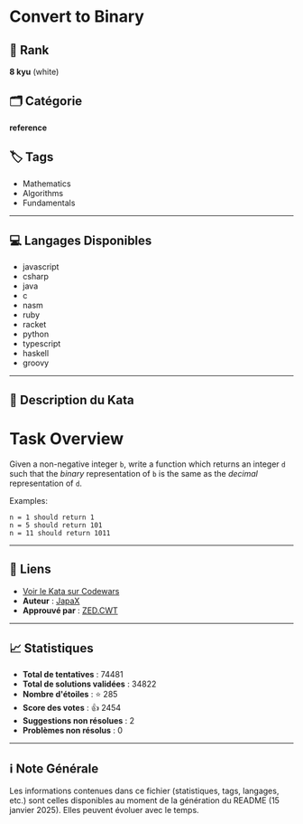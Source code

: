# Convert to Binary

## 🏅 Rank
**8 kyu** (white)

## 🗂️ Catégorie
**reference**

## 🏷️ Tags
- Mathematics
- Algorithms
- Fundamentals

---

## 💻 Langages Disponibles
- javascript
- csharp
- java
- c
- nasm
- ruby
- racket
- python
- typescript
- haskell
- groovy

---

## 📜 Description du Kata

# Task Overview

Given a non-negative integer `b`, write a function which returns an integer `d` such that the *binary* representation of `b` is the same as the *decimal* representation of `d`.

Examples:

```
n = 1 should return 1
n = 5 should return 101
n = 11 should return 1011
```


---

## 🔗 Liens
- [Voir le Kata sur Codewars](https://www.codewars.com/kata/59fca81a5712f9fa4700159a)
- **Auteur** : [JapaX](https://www.codewars.com/users/JapaX)
- **Approuvé par** : [ZED.CWT](https://www.codewars.com/users/ZED.CWT)

---

## 📈 Statistiques
- **Total de tentatives** : 74481
- **Total de solutions validées** : 34822
- **Nombre d'étoiles** : ⭐ 285
- **Score des votes** : 👍 2454
- **Suggestions non résolues** : 2
- **Problèmes non résolus** : 0

---

## ℹ️ Note Générale
Les informations contenues dans ce fichier (statistiques, tags, langages, etc.) sont celles disponibles au moment de la génération du README (15 janvier 2025). Elles peuvent évoluer avec le temps.
